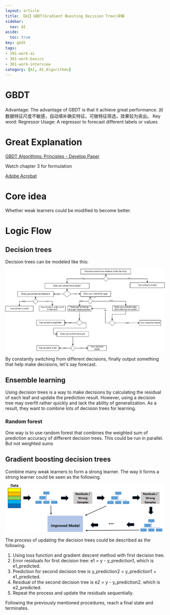```yaml
---
layout: article
title: 【AI】GBDT(Gradient Boosting Decision Tree)详解
sidebar:
  nav: AI
aside:
  toc: true
key: gbdt
tags:
- 301-work-ai
- 301-work-basics
- 301-work-interview
category: [AI, AI_Algorithms]
---
```

# GBDT

Advantage: The advantage of GBDT is that it achieve great performance. 
对数据特征尺度不敏感，自动填补确实特征，可做特征筛选，效果较为突出。
Key word: Regressor
Usage: A regressor to forecast different labels or values

# Great Explanation

[GBDT Algorithms: Principles - Develop Paper](https://developpaper.com/gbdt-algorithms-principles/)

Watch chapter 3 for formulation

[Adobe Acrobat](https://documentcloud.adobe.com/link/review?uri=urn:aaid:scds:US:57ad387f-d35d-422e-9961-8bc8fba7b602)

# Core idea

Whether weak learners could be modified to become better. 

# Logic Flow

## Decision trees

Decision trees can be modeled like this:

![Image](/assets/images/gbdt.png)

By constantly switching from different decisions, finally output something that help make decisions, let's say forecast. 

## Ensemble learning

Using decision trees is a way to make decisions by calculating the residual of each leaf and update the prediction result. However, using a decision tree may overfit rather quickly and lack the ability of generalization. As a result, they want to combine lots of decision trees for learning. 

### Random forest

One way is to use random forest that combines the weighted sum of prediction accuracy of different decision trees. This could be run in parallel. But not weighted sums

## Gradient boosting decision trees

Combine many weak learners to form a strong learner. The way it forms a strong learner could be seen as the following.

![Image](/assets/images/gbdt_1.png)

The process of updating the decision trees could be described as the following.

1. Using loss function and gradient descent method with first decision tree. 
2. Error residuals for first decision tree: e1 = y - y_prediction1, which is e1_predicted.
3. Prediction for second decision tree is y_prediction2 = y_prediction1 + e1_predicted. 
4. Residual of the second decision tree is e2 = y - y_prediction2. which is e2_predicted. 
5. Repeat the process and update the residuals sequentially. 

Following the previously mentioned procedures, reach a final state and terminates.